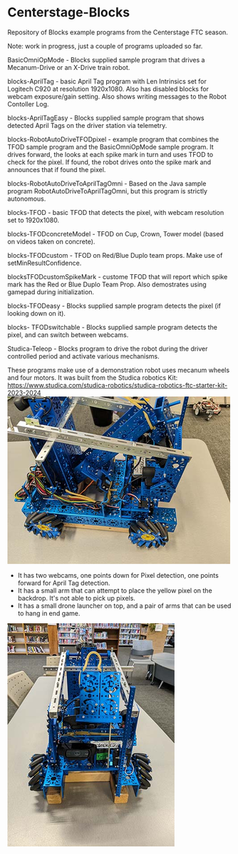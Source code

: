 # Centerstage-Blocks
Repository of Blocks example programs from the Centerstage FTC season.

Note: work in progress, just a couple of programs uploaded so far.

BasicOmniOpMode - Blocks supplied sample program that drives a Mecanum-Drive or an X-Drive train robot.

blocks-AprilTag - basic April Tag program with Len Intrinsics set for Logitech C920 at resolution 1920x1080. Also has disabled blocks for webcam exposure/gain setting. Also shows writing messages to the Robot Contoller Log.

blocks-AprilTagEasy - Blocks supplied sample program that shows detected April Tags on the driver station via telemetry.

blocks-RobotAutoDriveTFODpixel - example program that combines the TFOD sample program and the BasicOmniOpMode sample program. It drives forward, the looks at each spike mark in turn and uses TFOD to check for the pixel. If found, the robot drives onto the spike mark and announces that if found the pixel.

blocks-RobotAutoDriveToAprilTagOmni - Based on the Java sample program RobotAutoDriveToAprilTagOmni, but this program is strictly autonomous.

blocks-TFOD - basic TFOD that detects the pixel, with webcam resolution set to 1920x1080.

blocks-TFODconcreteModel - TFOD on Cup, Crown, Tower model (based on videos taken on concrete).

blocks-TFODcustom - TFOD on Red/Blue Duplo team props. Make use of setMinResultConfidence.

blocksTFODcustomSpikeMark - custome TFOD that will report which spike mark has the Red or Blue Duplo Team Prop. Also demostrates using gamepad during initialization.

blocks-TFODeasy -  Blocks supplied sample program detects the pixel (if looking down on it).

blocks- TFODswitchable - Blocks supplied sample program detects the pixel, and can switch between webcams.

Studica-Teleop - Blocks program to drive the robot during the driver controlled period and activate various mechanisms.

These  programs make use of a demonstration robot uses mecanum wheels and four motors. It was built from the Studica robotics Kit: https://www.studica.com/studica-robotics/studica-robotics-ftc-starter-kit-2023-2024
![Model](https://raw.githubusercontent.com/acharraggi/Centerstage-Blocks/main/Images/PXL_20231028_205146758.jpg)

- It has two webcams, one points down for Pixel detection, one points forward for April Tag detection.
- It has a small arm that can attempt to place the yellow pixel on the backdrop. It's not able to pick up pixels.
- It has a small drone launcher on top, and a pair of arms that can be used to hang in end game.

![Model](https://raw.githubusercontent.com/acharraggi/Centerstage-Blocks/main/Images/PXL_20231028_205153028.jpg)